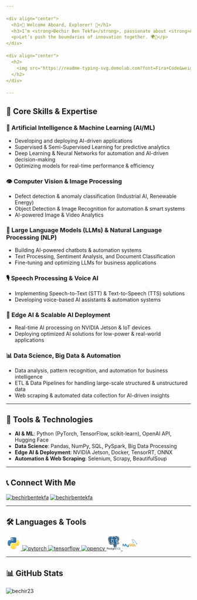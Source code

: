 ```yaml
---

<div align="center">
  <h1>🚀 Welcome Aboard, Explorer! 🚀</h1>
  <h3>I’m <strong>Bechir Ben Tekfa</strong>, passionate about <strong>Artificial Intelligence & Machine Learning</strong>, and skilled at building <strong>cutting-edge AI solutions</strong>.</h3>
  <p>Let’s push the boundaries of innovation together. 🌍🤖</p>
</div>

<div align="center">
  <h2>
    <img src="https://readme-typing-svg.demolab.com?font=Fira+Code&weight=600&size=30&pause=1500&color=007BFF&center=true&vCenter=true&repeat=true&width=600&lines=Exploring+the+Depths+of+AI...;Pushing+the+Boundaries+of+ML...;Shaping+the+Future+with+AI...;Mastering+ML+%26+AI!" alt="AI & ML Mastery">
  </h2>
</div>

---
```


## 🔹 Core Skills & Expertise
### 🤖 Artificial Intelligence & Machine Learning (AI/ML) 
- Developing and deploying AI-driven applications
- Supervised & Semi-Supervised Learning for predictive analytics
- Deep Learning & Neural Networks for automation and AI-driven decision-making
- Optimizing models for real-time performance & efficiency

### 👁️ Computer Vision & Image Processing
- Defect detection & anomaly classification (Industrial AI, Renewable Energy)
- Object Detection & Image Recognition for automation & smart systems
- AI-powered Image & Video Analytics

### 🧠 Large Language Models (LLMs) & Natural Language Processing (NLP)
- Building AI-powered chatbots & automation systems
- Text Processing, Sentiment Analysis, and Document Classification
- Fine-tuning and optimizing LLMs for business applications

### 🎙️ Speech Processing & Voice AI
- Implementing Speech-to-Text (STT) & Text-to-Speech (TTS) solutions
- Developing voice-based AI assistants & automation systems

### 🚀 Edge AI & Scalable AI Deployment
- Real-time AI processing on NVIDIA Jetson & IoT devices
- Deploying optimized AI solutions for low-power & real-world applications

### 📊 Data Science, Big Data & Automation
- Data analysis, pattern recognition, and automation for business intelligence
- ETL & Data Pipelines for handling large-scale structured & unstructured data
- Web scraping & automated data collection for AI-driven insights

---

## 🔹 Tools & Technologies
- **AI & ML**: Python (PyTorch, TensorFlow, scikit-learn), OpenAI API, Hugging Face
- **Data Science**: Pandas, NumPy, SQL, PySpark, Big Data Processing
- **Edge AI & Deployment**: NVIDIA Jetson, Docker, TensorRT, ONNX
- **Automation & Web Scraping**: Selenium, Scrapy, BeautifulSoup


---

## 📞 Connect With Me
<p align="left">
<a href="https://linkedin.com/in/bechirbentekfa" target="blank"><img align="center" src="https://raw.githubusercontent.com/rahuldkjain/github-profile-readme-generator/master/src/images/icons/Social/linked-in-alt.svg" alt="bechirbentekfa" height="30" width="40" /></a>
<a href="https://kaggle.com/bechirbentekfa" target="blank"><img align="center" src="https://raw.githubusercontent.com/rahuldkjain/github-profile-readme-generator/master/src/images/icons/Social/kaggle.svg" alt="bechirbentekfa" height="30" width="40" /></a>
</p>

---

## 🛠️ Languages & Tools
<p align="left">
<a href="https://www.python.org" target="_blank" rel="noreferrer"> <img src="https://raw.githubusercontent.com/devicons/devicon/master/icons/python/python-original.svg" alt="python" width="40" height="40"/> </a>
<a href="https://pytorch.org/" target="_blank" rel="noreferrer"> <img src="https://www.vectorlogo.zone/logos/pytorch/pytorch-icon.svg" alt="pytorch" width="40" height="40"/> </a>
<a href="https://www.tensorflow.org" target="_blank" rel="noreferrer"> <img src="https://www.vectorlogo.zone/logos/tensorflow/tensorflow-icon.svg" alt="tensorflow" width="40" height="40"/> </a>
<a href="https://opencv.org/" target="_blank" rel="noreferrer"> <img src="https://www.vectorlogo.zone/logos/opencv/opencv-icon.svg" alt="opencv" width="40" height="40"/> </a>
<a href="https://www.postgresql.org" target="_blank" rel="noreferrer"> <img src="https://raw.githubusercontent.com/devicons/devicon/master/icons/postgresql/postgresql-original-wordmark.svg" alt="postgresql" width="40" height="40"/> </a>
<a href="https://www.mysql.com/" target="_blank" rel="noreferrer"> <img src="https://raw.githubusercontent.com/devicons/devicon/master/icons/mysql/mysql-original-wordmark.svg" alt="mysql" width="40" height="40"/> </a>
</p>

---

## 📊 GitHub Stats
<p><img align="center" src="https://github-readme-streak-stats.herokuapp.com/?user=bechir23&" alt="bechir23" /></p>
